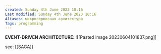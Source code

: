 ```yaml
---
created: Sunday 4th June 2023 10:16
Last modified: Sunday 4th June 2023 10:16
Aliases: микросервисная архитектура
Tags: programming
---
```




**EVENT-DRIVEN ARCHITECTURE**:
![[Pasted image 20230604101837.png]]


see: [[SAGA]] 